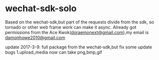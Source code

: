 # wechat-sdk-solo
   Based on the wechat-sdk,but part of the requests divide from the sdk, so tornado or other web frame work can make it async.
   Already got permissions from the Ace Kwok(doraemonext@gmail.com),my email is damonhowe2010@gmail.com

update 2017-3-9:
  full package from the wechat-sdk,but fix some update bugs
  1.upload_media now can take png,bmp,gif
